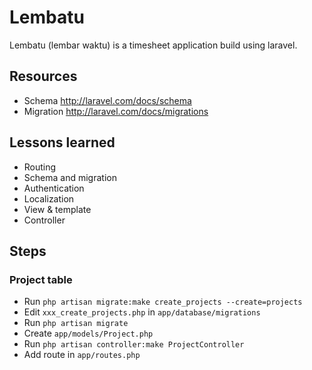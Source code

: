 # Lembatu

Lembatu (lembar waktu) is a timesheet application build using laravel.

## Resources

- Schema http://laravel.com/docs/schema
- Migration http://laravel.com/docs/migrations

## Lessons learned

- Routing
- Schema and migration
- Authentication
- Localization
- View & template
- Controller

## Steps

### Project table

- Run `php artisan migrate:make create_projects --create=projects`
- Edit `xxx_create_projects.php` in `app/database/migrations`
- Run `php artisan migrate`
- Create `app/models/Project.php`
- Run `php artisan controller:make ProjectController`
- Add route in `app/routes.php`
